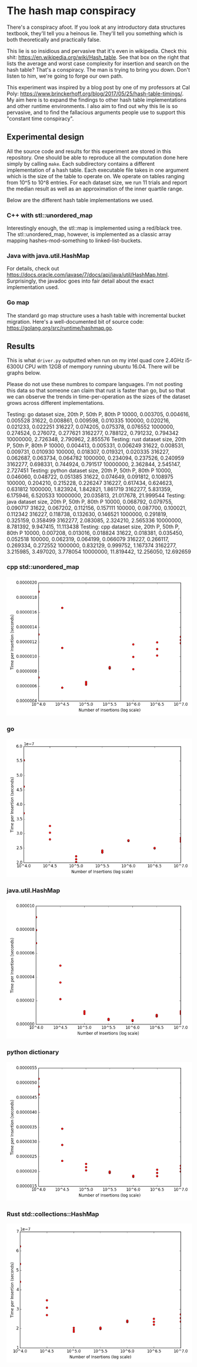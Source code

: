 # The hash map conspiracy

There's a conspiracy afoot.  If you look at any introductory data structures textbook, they'll tell you a heinous lie.  They'll tell you something which is both theoretically and practically false.

This lie is so insidious and pervasive that it's even in wikipedia.  Check this shit: https://en.wikipedia.org/wiki/Hash_table.  See that box on the right that lists the average and worst case complexity for insertion and search on the hash table?  That's a conspiracy.  The man is trying to bring you down.  Don't listen to him, we're going to forge our own path.

This experiment was inspired by a blog post by one of my professors at Cal Poly: https://www.brinckerhoff.org/blog/2017/05/25/hash-table-timings/.  My aim here is to expand the findings to other hash table implementations and other runtime environments.  I also aim to find out why this lie is so pervasive, and to find the fallacious arguments people use to support this "constant time conspiracy".  

## Experimental design

All the source code and results for this experiment are stored in this repository.  One should be able to reproduce all the computation done here simply by calling `make`.  Each subdirectory contains a different implementation of a hash table.  Each executable file takes in one argument which is the size of the table to operate on.  We operate on tables ranging from 10^5 to 10^8 entries.  For each dataset size, we run 11 trials and report the median result as well as an approximation of the inner quartile range.  

Below are the different hash table implementations we used.

### C++ with stl::unordered_map

Interestingly enough, the stl::map is implemented using a red/black tree.  The stl::unordered_map, however, is implemented as a classic array mapping hashes-mod-something to linked-list-buckets.  

### Java with java.util.HashMap

For details, check out https://docs.oracle.com/javase/7/docs/api/java/util/HashMap.html.  Surprisingly, the javadoc goes into fair detail about the exact implementation used.

### Go map

The standard go map structure uses a hash table with incremental bucket migration.  Here's a well-documented bit of source code: https://golang.org/src/runtime/hashmap.go.

## Results

This is what `driver.py` outputted when run on my intel quad core 2.4GHz i5-6300U CPU with 12GB of mempory running ubuntu 16.04.  There will be graphs below.

Please do not use these numbres to compare languages.  I'm not posting this data so that someone can claim that rust is faster than go, but so that we can observe the trends in time-per-operation as the sizes of the dataset grows across different implementations.  

Testing: go
dataset size, 20th P, 50th P, 80th P
10000, 0.003705, 0.004616, 0.005528
31622, 0.008861, 0.009598, 0.010335
100000, 0.020216, 0.021233, 0.022251
316227, 0.074205, 0.075378, 0.076552
1000000, 0.274524, 0.276072, 0.277621
3162277, 0.788122, 0.791232, 0.794342
10000000, 2.726348, 2.790962, 2.855576
Testing: rust
dataset size, 20th P, 50th P, 80th P
10000, 0.004413, 0.005331, 0.006249
31622, 0.008531, 0.009731, 0.010930
100000, 0.018307, 0.019321, 0.020335
316227, 0.062687, 0.063734, 0.064782
1000000, 0.234094, 0.237526, 0.240959
3162277, 0.698331, 0.744924, 0.791517
10000000, 2.362844, 2.545147, 2.727451
Testing: python
dataset size, 20th P, 50th P, 80th P
10000, 0.046060, 0.048722, 0.051385
31622, 0.074649, 0.091812, 0.108975
100000, 0.204210, 0.215228, 0.226247
316227, 0.617434, 0.624623, 0.631812
1000000, 1.823924, 1.842821, 1.861719
3162277, 5.831359, 6.175946, 6.520533
10000000, 20.035813, 21.017678, 21.999544
Testing: java
dataset size, 20th P, 50th P, 80th P
10000, 0.068792, 0.079755, 0.090717
31622, 0.067202, 0.112156, 0.157111
100000, 0.087700, 0.100021, 0.112342
316227, 0.118738, 0.132630, 0.146521
1000000, 0.291819, 0.325159, 0.358499
3162277, 2.083085, 2.324210, 2.565336
10000000, 8.781392, 9.947415, 11.113438
Testing: cpp
dataset size, 20th P, 50th P, 80th P
10000, 0.007208, 0.013016, 0.018824
31622, 0.018381, 0.035450, 0.052518
100000, 0.062319, 0.064199, 0.066079
316227, 0.266117, 0.269334, 0.272552
1000000, 0.832129, 0.999752, 1.167374
3162277, 3.215985, 3.497020, 3.778054
10000000, 11.819442, 12.256050, 12.692659

### cpp std::unordered_map

![graph for c++](/cpp.png?raw=true "C++ Performance")

### go

![graph for go](/go.png?raw=true "go Performance")

### java.util.HashMap

![graph for java.util.HashMap](/java.png?raw=true "java.util.HashMap Performance")

### python dictionary

![graph for python dict](/python.png?raw=true "Java dict Performance")

### Rust std::collections::HashMap

![Graph for rust's std::collections::HashMap](/rust.png?raw=true "Rust std::collections::HashMap")
